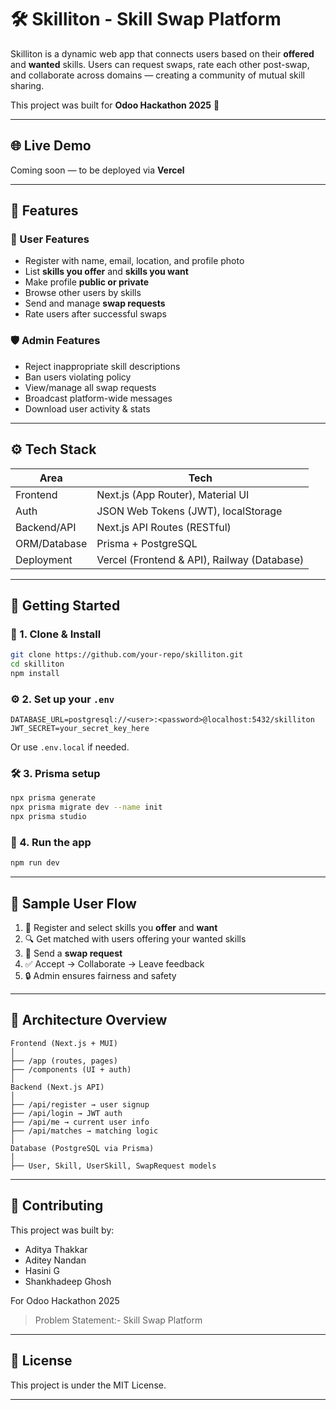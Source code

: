 # 🛠️ Skilliton - Skill Swap Platform

Skilliton is a dynamic web app that connects users based on their **offered** and **wanted** skills. Users can request swaps, rate each other post-swap, and collaborate across domains — creating a community of mutual skill sharing.

This project was built for **Odoo Hackathon 2025** 🚀

---

## 🌐 Live Demo

Coming soon — to be deployed via **Vercel**

---

## 📌 Features

### 👤 User Features
- Register with name, email, location, and profile photo
- List **skills you offer** and **skills you want**
- Make profile **public or private**
- Browse other users by skills
- Send and manage **swap requests**
- Rate users after successful swaps

### 🛡️ Admin Features
- Reject inappropriate skill descriptions
- Ban users violating policy
- View/manage all swap requests
- Broadcast platform-wide messages
- Download user activity & stats

---

## ⚙️ Tech Stack

| Area          | Tech                                         |
|---------------|----------------------------------------------|
| Frontend      | Next.js (App Router), Material UI            |
| Auth          | JSON Web Tokens (JWT), localStorage          |
| Backend/API   | Next.js API Routes (RESTful)                 |
| ORM/Database  | Prisma + PostgreSQL                          |
| Deployment    | Vercel (Frontend & API), Railway (Database)  |

---

## 🚀 Getting Started

### 🧱 1. Clone & Install
```bash
git clone https://github.com/your-repo/skilliton.git
cd skilliton
npm install
````

### ⚙️ 2. Set up your `.env`

```env
DATABASE_URL=postgresql://<user>:<password>@localhost:5432/skilliton
JWT_SECRET=your_secret_key_here
```

Or use `.env.local` if needed.

### 🛠 3. Prisma setup

```bash
npx prisma generate
npx prisma migrate dev --name init
npx prisma studio
```

### 🧪 4. Run the app

```bash
npm run dev
```

---

## 🧪 Sample User Flow

1. 📝 Register and select skills you **offer** and **want**
2. 🔍 Get matched with users offering your wanted skills
3. 🤝 Send a **swap request**
4. ✅ Accept → Collaborate → Leave feedback
5. 🔒 Admin ensures fairness and safety

---

## 🧠 Architecture Overview

```
Frontend (Next.js + MUI)
│
├── /app (routes, pages)
├── /components (UI + auth)
│
Backend (Next.js API)
│
├── /api/register → user signup
├── /api/login → JWT auth
├── /api/me → current user info
├── /api/matches → matching logic
│
Database (PostgreSQL via Prisma)
│
├── User, Skill, UserSkill, SwapRequest models
```

---

## 🤝 Contributing

This project was built by:

* Aditya Thakkar
* Aditey Nandan
* Hasini G
* Shankhadeep Ghosh

For Odoo Hackathon 2025  
> Problem Statement:- Skill Swap Platform

---

## 📃 License

This project is under the MIT License.

---
